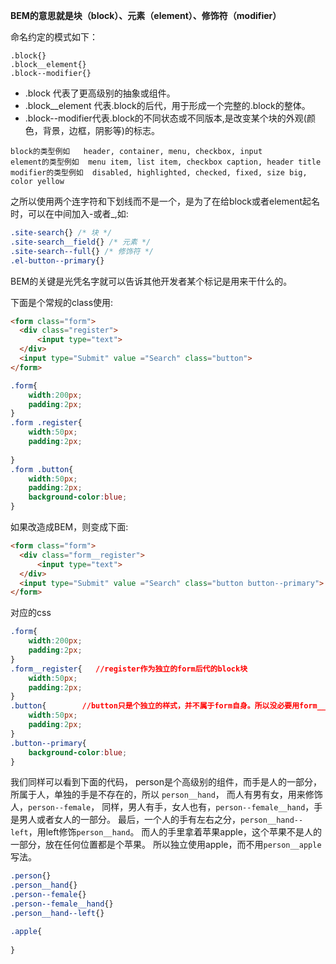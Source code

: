 **BEM的意思就是块（block）、元素（element）、修饰符（modifier）**

命名约定的模式如下：

```
.block{}  
.block__element{}  
.block--modifier{}  
```
- .block 代表了更高级别的抽象或组件。
- .block__element 代表.block的后代，用于形成一个完整的.block的整体。
- .block--modifier代表.block的不同状态或不同版本,是改变某个块的外观(颜色，背景，边框，阴影等)的标志。


```
block的类型例如   header, container, menu, checkbox, input
element的类型例如  menu item, list item, checkbox caption, header title
modifier的类型例如  disabled, highlighted, checked, fixed, size big, color yellow
```

之所以使用两个连字符和下划线而不是一个，是为了在给block或者element起名时，可以在中间加入-或者_,如:

```css
.site-search{} /* 块 */  
.site-search__field{} /* 元素 */  
.site-search--full{} /* 修饰符 */    
.el-button--primary{}  
```

BEM的关键是光凭名字就可以告诉其他开发者某个标记是用来干什么的。


下面是个常规的class使用:

```html
<form class="form">  
  <div class="register">
      <input type="text">  
  </div>
  <input type="Submit" value ="Search" class="button">  
</form>   
```

```css
.form{
    width:200px;
    padding:2px;
}
.form .register{
    width:50px;
    padding:2px;
    
}
.form .button{
    width:50px;
    padding:2px;
    background-color:blue;
}
```
如果改造成BEM，则变成下面:

```html
<form class="form">  
  <div class="form__register">
      <input type="text">  
  </div>
  <input type="Submit" value ="Search" class="button button--primary">
</form>   
```
对应的css

```css
.form{
    width:200px;
    padding:2px;
}
.form__register{   //register作为独立的form后代的block块
    width:50px;
    padding:2px;
}
.button{        //button只是个独立的样式，并不属于form自身。所以没必要用form__buttom
    width:50px;
    padding:2px;
}
.button--primary{
    background-color:blue;
}

```

我们同样可以看到下面的代码， person是个高级别的组件，而手是人的一部分，所属于人，单独的手是不存在的，所以 `person__hand`， 而人有男有女，用来修饰人，`person--female`， 同样，男人有手，女人也有，`person--female__hand`，手是男人或者女人的一部分。
最后，一个人的手有左右之分，`person__hand--left`，用left修饰`person__hand`。
而人的手里拿着苹果apple，这个苹果不是人的一部分，放在任何位置都是个苹果。
所以独立使用apple，而不用`person__apple`写法。

```css
.person{}  
.person__hand{}  
.person--female{}  
.person--female__hand{}  
.person__hand--left{}

.apple{
    
}
```


